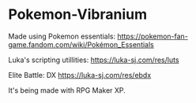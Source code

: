 # Pokemon-Vibranium
Made using Pokemon essentials:
https://pokemon-fan-game.fandom.com/wiki/Pokémon_Essentials

Luka's scripting utillities:
https://luka-sj.com/res/luts

Elite Battle: DX
https://luka-sj.com/res/ebdx

It's being made with RPG Maker XP.


